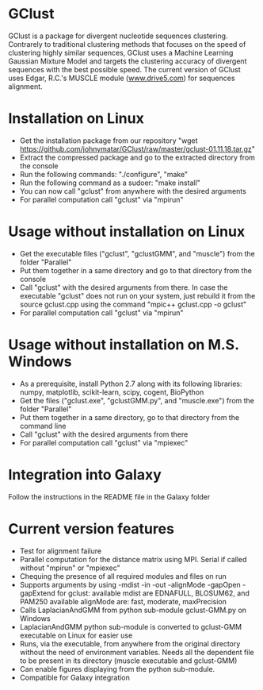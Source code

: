 # GClust
GClust is a package for divergent nucleotide sequences clustering. Contrarely to traditional clustering methods that focuses on the speed of clustering highly similar sequences, GClust uses a Machine Learning Gaussian Mixture Model and targets the clustering accuracy of divergent sequences with the best possible speed.
The current version of GClust uses Edgar, R.C.'s MUSCLE module (www.drive5.com) for sequences alignment.

# Installation on Linux
- Get the installation package from our repository "wget https://github.com/johnymatar/GClust/raw/master/gclust-01.11.18.tar.gz"
- Extract the compressed package and go to the extracted directory from the console
- Run the following commands: "./configure", "make"
- Run the following command as a sudoer: "make install"
- You can now call "gclust" from anywhere with the desired arguments
- For parallel computation call "gclust" via "mpirun"

# Usage without installation on Linux
- Get the executable files ("gclust", "gclustGMM", and "muscle") from the folder "Parallel"
- Put them together in a same directory and go to that directory from the console
- Call "gclust" with the desired arguments from there. In case the executable "gclust" does not run on your system, just rebuild it from the source gclust.cpp using the command "mpic++ gclust.cpp -o gclust"
- For parallel computation call "gclust" via "mpirun"

# Usage without installation on M.S. Windows
- As a prerequisite, install Python 2.7 along with its following libraries: numpy, matplotlib, scikit-learn, scipy, cogent, BioPython
- Get the files ("gclust.exe", "gclustGMM.py", and "muscle.exe") from the folder "Parallel"
- Put them together in a same directory, go to that directory from the command line
- Call "gclust" with the desired arguments from there
- For parallel computation call "gclust" via "mpiexec"

# Integration into Galaxy
Follow the instructions in the README file in the Galaxy folder

# Current version features
- Test for alignment failure
- Parallel computation for the distance matrix using MPI. Serial if called without "mpirun" or "mpiexec"
- Chequing the presence of all required modules and files on run
- Supports arguments by using -mdist -in -out -alignMode -gapOpen -gapExtend for gclust:
 available mdist are EDNAFULL, BLOSUM62, and PAM250
 available alignMode are: fast, moderate, maxPrecision
- Calls LaplacianAndGMM from python sub-module gclust-GMM.py on Windows
- LaplacianAndGMM python sub-module is converted to gclust-GMM executable on Linux for easier use
- Runs, via the executable, from anywhere from the original directory without the need of environment variables. Needs all the dependent file to be present in its directory (muscle executable and gclust-GMM)
- Can enable figures displaying from the python sub-module.
- Compatible for Galaxy integration
